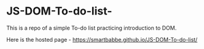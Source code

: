 # JS-DOM-To-do-list-

This is a repo of a simple To-do list practicing introduction to DOM.

Here is the hosted page - https://smartbabbe.github.io/JS-DOM-To-do-list/
